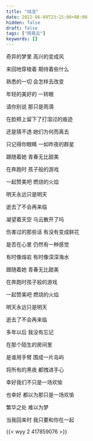 ```yaml
---
title: "纯洁"
date: 2022-06-09T23:15:00+08:00
hidden: false
draft: false
tags: ["网易云"]
keywords: []
---
```


奇异的梦里 高兴的变成风

来回地穿梭着 期待着些什么

熟悉的一切 会怎样去改变

年轻的美好的 一转眼

请你别说 那只是雨滴

在脸颊上留下了打湿过的痕迹

还是猜不透 她们为何而离去

只记得你眼睛 一如昨夜的群星

跟随着她 青春无比甜美

在奔跑时 孩子般的游戏

一起赞美吧 燃烧的火焰

明天永远只是明天

逝去了不会再来临

凝望着天空 乌云散开了吗

伤害过的那些话 有没有变成鲜花

是否在心里 仍然有一种感觉

有时像熔岩 有时像深深海水

跟随着她 青春无比甜美

在奔跑时孩子般的游戏

一起赞美吧 燃烧的火焰

明天永远只是明天

逝去了不会再来临

多年以后 我没有忘记

在那个陌生的房间里

是谁用手臂 围成一片岛屿

将所有的黑夜 都拽进手心

幸好我们不只是一场欢愉

也幸好 都以为那只是一场欢愉

繁华之处 难以为梦

当我回来时 我只要和你在一起

{{< wyy 2 417859076 >}}

